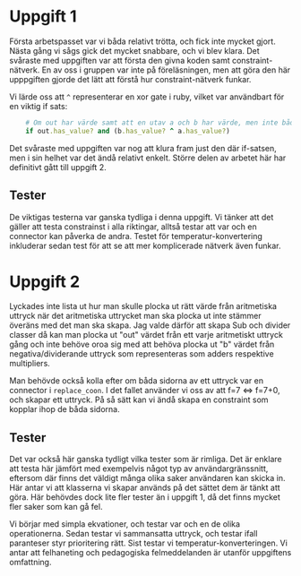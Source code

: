 # Uppgift 1
Första arbetspasset var vi båda relativt trötta, och fick inte mycket gjort. Nästa gång vi sågs gick det mycket snabbare, och vi blev klara. Det svåraste med uppgiften var att första den givna koden samt constraint-nätverk. En av oss i gruppen var inte på föreläsningen, men att göra den här upppgiften gjorde det lätt att förstå hur constraint-nätverk funkar. 

Vi lärde oss att `^` representerar en xor gate i ruby, vilket var användbart för en viktig if sats: 
```ruby 
    # Om out har värde samt att en utav a och b har värde, men inte båda.
    if out.has_value? and (b.has_value? ^ a.has_value?)
``` 
Det svåraste med uppgiften var nog att klura fram just den där if-satsen, men i sin helhet var det ändå relativt enkelt. Större delen av arbetet här har definitivt gått till uppgift 2.
## Tester 
De viktigas testerna var ganska tydliga i denna uppgift. Vi tänker att det gäller att testa constrainst i alla riktingar, alltså testar att var och en connector kan påverka de andra. Testet för temperatur-konvertering inkluderar sedan test för att se att mer komplicerade nätverk även funkar.

# Uppgift 2
Lyckades inte lista ut hur man skulle plocka ut rätt värde från aritmetiska uttryck när det aritmetiska uttrycket man ska plocka ut inte stämmer överäns med det man ska skapa. Jag valde därför att skapa Sub och divider classer då kan man plocka ut "out" värdet från ett varje aritmetiskt uttryck gång och inte behöve oroa sig med att behöva plocka ut "b" värdet från negativa/dividerande uttryck som representeras som adders respektive multipliers.

Man behövde också kolla efter om båda sidorna av ett uttryck var en connector i `replace_coon`. I det fallet använder vi oss av att f=7 <=> f=7+0, och skapar ett uttryck. På så sätt kan vi ändå skapa en constraint som kopplar ihop de båda sidorna. 

## Tester
Det var också här ganska tydligt vilka tester som är rimliga. Det är enklare att testa här jämfört med exempelvis något typ av användargränssnitt, eftersom där finns det väldigt många olika saker användaren kan skicka in. Här antar vi att klasserna vi skapar används på det sättet dem är tänkt att göra. Här behövdes dock lite fler tester än i uppgift 1, då det finns mycket fler saker som kan gå fel.

Vi börjar med simpla ekvationer, och testar var och en de olika operationerna. Sedan testar vi sammansatta uttryck, och testar ifall paranteser styr prioritering rätt. Sist testar vi temperatur-konverteringen. Vi antar att felhaneting och pedagogiska felmeddelanden är utanför uppgiftens omfattning.